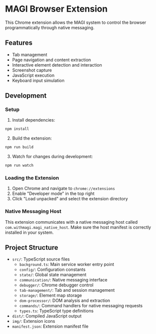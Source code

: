 # MAGI Browser Extension

This Chrome extension allows the MAGI system to control the browser programmatically through native messaging.

## Features

- Tab management
- Page navigation and content extraction
- Interactive element detection and interaction
- Screenshot capture
- JavaScript execution
- Keyboard input simulation

## Development

### Setup

1. Install dependencies:
```bash
npm install
```

2. Build the extension:
```bash
npm run build
```

3. Watch for changes during development:
```bash
npm run watch
```

### Loading the Extension

1. Open Chrome and navigate to `chrome://extensions`
2. Enable "Developer mode" in the top right
3. Click "Load unpacked" and select the extension directory

### Native Messaging Host

This extension communicates with a native messaging host called `com.withmagi.magi_native_host`. Make sure the host manifest is correctly installed in your system.

## Project Structure

- `src/`: TypeScript source files
  - `background.ts`: Main service worker entry point
  - `config/`: Configuration constants
  - `state/`: Global state management
  - `communication/`: Native messaging interface
  - `debugger/`: Chrome debugger control
  - `tab-management/`: Tab and session management
  - `storage/`: Element map storage
  - `dom-processor/`: DOM analysis and extraction
  - `commands/`: Command handlers for native messaging requests
  - `types.ts`: TypeScript type definitions
- `dist/`: Compiled JavaScript output
- `img/`: Extension icons
- `manifest.json`: Extension manifest file